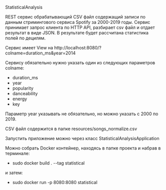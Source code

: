 StatisticalAnalysis

REST сервис обрабатывающий CSV файл содержащий записи по данным стримингового сервиса Spotify за 2000-2019 
годы. Сервис принимает запрос клиента по HTTP API, разбирает csv файл и отдает результат в виде JSON.
В результате будет рассчитана статистика полей по децилям.

Сервис имеет View на http://localhost:8080/?colname=duration_ms&year=2014

Сервису обязательно нужно указать один из следующих параметров colname:

* duration_ms
* year
* popularity
* danceability
* energy
* key

Параметр year указывать не обязательно, но можно указать с 2000 по 2019. 

CSV файл содержится в папке resources/songs_normalize.csv

Запустить приложение можно через класс StatisticalAnalysisApplication

Можно собрать Docker контейнер, находясь в папке проекта и набрав в терминале:

* sudo docker build . --tag statistical

и затем:

* sudo docker run -p 8080:8080 statistical
